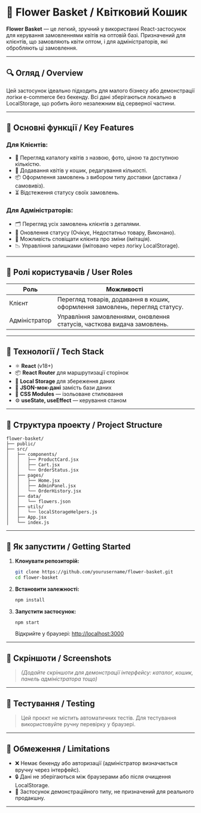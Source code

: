 # 🌸 Flower Basket / Квітковий Кошик

**Flower Basket** — це легкий, зручний у використанні React-застосунок для керування замовленнями квітів на оптовій базі. Призначений для клієнтів, що замовляють квіти оптом, і для адміністраторів, які обробляють ці замовлення.

---

## 🔍 Огляд / Overview

Цей застосунок ідеально підходить для малого бізнесу або демонстрації логіки e-commerce без бекенду. Всі дані зберігаються локально в LocalStorage, що робить його незалежним від серверної частини.

---

## 🎯 Основні функції / Key Features

### Для Клієнтів:

- 🔎 Перегляд каталогу квітів з назвою, фото, ціною та доступною кількістю.
- 🛒 Додавання квітів у кошик, редагування кількості.
- 📦 Оформлення замовлень з вибором типу доставки (доставка / самовивіз).
- ⏳ Відстеження статусу своїх замовлень.

### Для Адміністраторів:

- 🗂 Перегляд усіх замовлень клієнтів з деталями.
- 📝 Оновлення статусу (Очікує, Недостатньо товару, Виконано).
- 🔔 Можливість сповіщати клієнта про зміни (імітація).
- 📉 Управління залишками (імітовано через логіку LocalStorage).

---

## 👥 Ролі користувачів / User Roles

| Роль          | Можливості                                                                   |
| ------------- | ---------------------------------------------------------------------------- |
| Клієнт        | Перегляд товарів, додавання в кошик, оформлення замовлень, перегляд статусу. |
| Адміністратор | Управління замовленнями, оновлення статусів, часткова видача замовлень.      |

---

## 🧰 Технології / Tech Stack

- ⚛ **React** (v18+)
- 📦 **React Router** для маршрутизації сторінок
- 💾 **Local Storage** для збереження даних
- 📄 **JSON-мок-дані** замість бази даних
- 🎨 **CSS Modules** — ізольоване стилювання
- ⚙️ **useState, useEffect** — керування станом

---

## 📂 Структура проекту / Project Structure

```
flower-basket/
├── public/
├── src/
│   ├── components/
│   │   ├── ProductCard.jsx
│   │   ├── Cart.jsx
│   │   └── OrderStatus.jsx
│   ├── pages/
│   │   ├── Home.jsx
│   │   ├── AdminPanel.jsx
│   │   └── OrderHistory.jsx
│   ├── data/
│   │   └── flowers.json
│   ├── utils/
│   │   └── localStorageHelpers.js
│   ├── App.jsx
│   └── index.js
```

---

## 🚀 Як запустити / Getting Started

1. **Клонувати репозиторій:**

   ```bash
   git clone https://github.com/yourusername/flower-basket.git
   cd flower-basket
   ```

2. **Встановити залежності:**

   ```bash
   npm install
   ```

3. **Запустити застосунок:**

   ```bash
   npm start
   ```

   Відкрийте у браузері: [http://localhost:3000](http://localhost:3000)

---

## 📸 Скріншоти / Screenshots

> _(Додайте скріншоти для демонстрації інтерфейсу: каталог, кошик, панель адміністратора тощо)_

---

## 🧪 Тестування / Testing

> Цей проєкт не містить автоматичних тестів. Для тестування використовуйте ручну перевірку у браузері.

---

## 📌 Обмеження / Limitations

- ❌ Немає бекенду або авторизації (адміністратор визначається вручну через інтерфейс).
- 🔒 Дані не зберігаються між браузерами або після очищення LocalStorage.
- 🔁 Застосунок демонстраційного типу, не призначений для реального продакшну.

---
